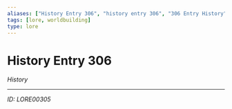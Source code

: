 ```yaml
---
aliases: ["History Entry 306", "history entry 306", "306 Entry History"]
tags: [lore, worldbuilding]
type: lore
---
```


# History Entry 306

*History*

---
*ID: LORE00305*